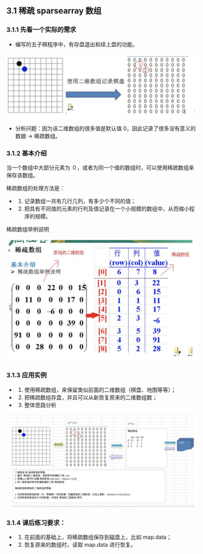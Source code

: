 ## 3.1 稀疏 sparsearray 数组

### 3.1.1 先看一个实际的需求

- 编写的五子棋程序中，有存盘退出和续上盘的功能。

![](../_media/chapter03/chapter03_01.png)

- 分析问题：因为该二维数组的很多值是默认值 0，因此记录了很多没有意义的数据 -> 稀疏数组。

### 3.1.2 基本介绍

当一个数组中大部分元素为 ０，或者为同一个值的数组时，可以使用稀疏数组来保存该数组。

稀疏数组的处理方法是：

- 1) 记录数组一共有几行几列，有多少个不同的值；
- 2) 把具有不同值的元素的行列及值记录在一个小规模的数组中，从而缩小程序的规模。

稀疏数组举例说明

![](../_media/chapter03/chapter03_02.png)

### 3.1.3 应用实例

- 1) 使用稀疏数组，来保留类似前面的二维数组（棋盘、地图等等）；
- 2) 把稀疏数组存盘，并且可以从新恢复原来的二维数组数；
- 3) 整体思路分析

![](../_media/chapter03/chapter03_03.png)

### 3.1.4 课后练习要求：

- 1) 在前面的基础上，将稀疏数组保存到磁盘上，比如 map.data；
- 2) 恢复原来的数组时，读取 map.data 进行恢复。
